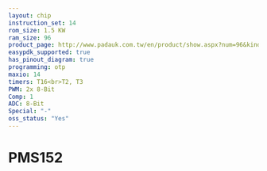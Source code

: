 ```yaml
---
layout: chip
instruction_set: 14
rom_size: 1.5 KW
ram_size: 96
product_page: http://www.padauk.com.tw/en/product/show.aspx?num=96&kind=41
easypdk_supported: true
has_pinout_diagram: true
programming: otp
maxio: 14
timers: T16<br>T2, T3
PWM: 2x 8-Bit
Comp: 1
ADC: 8-Bit
Special: "-"
oss_status: "Yes"
---
```


# PMS152
